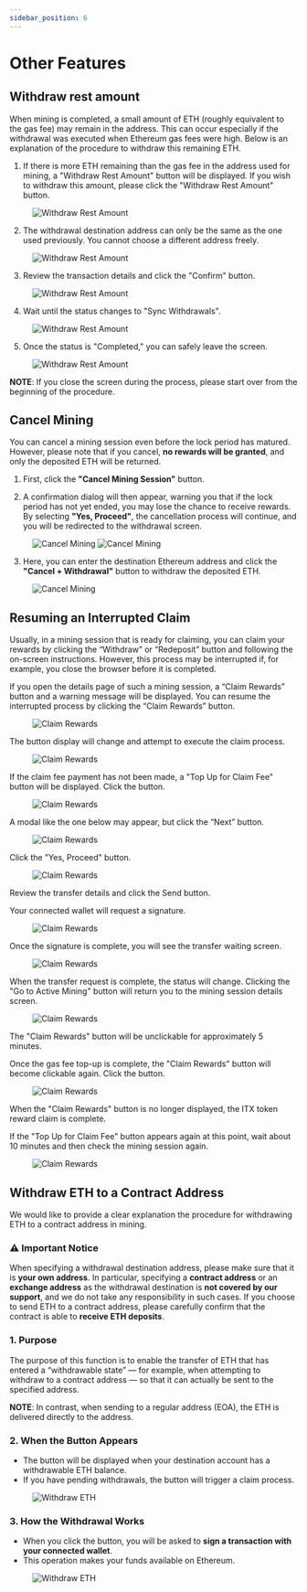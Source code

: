 ```yaml
---
sidebar_position: 6
---
```


# Other Features

## Withdraw rest amount

When mining is completed, a small amount of ETH (roughly equivalent to the gas fee) may remain in the address.
This can occur especially if the withdrawal was executed when Ethereum gas fees were high.
Below is an explanation of the procedure to withdraw this remaining ETH.

1. If there is more ETH remaining than the gas fee in the address used for mining, a "Withdraw Rest Amount" button will be displayed.
   If you wish to withdraw this amount, please click the "Withdraw Rest Amount" button.

<figure><img src="/img/user-guides/other_features_10.webp" alt="Withdraw Rest Amount" /></figure>

2. The withdrawal destination address can only be the same as the one used previously.
You cannot choose a different address freely.

<figure><img src="/img/user-guides/other_features_20.webp" alt="Withdraw Rest Amount" /></figure>

3. Review the transaction details and click the "Confirm" button.

<figure><img src="/img/user-guides/other_features_30.webp" alt="Withdraw Rest Amount" /></figure>

4. Wait until the status changes to "Sync Withdrawals".

<figure><img src="/img/user-guides/other_features_40.webp" alt="Withdraw Rest Amount" /></figure>

5. Once the status is "Completed," you can safely leave the screen.

<figure><img src="/img/user-guides/other_features_50.webp" alt="Withdraw Rest Amount" /></figure>

**NOTE**: If you close the screen during the process, please start over from the beginning of the procedure.

## Cancel Mining

You can cancel a mining session even before the lock period has matured. However, please note that if you cancel, **no rewards will be granted**, and only the deposited ETH will be returned.

1. First, click the **"Cancel Mining Session"** button.

2. A confirmation dialog will then appear, warning you that if the lock period has not yet ended, you may lose the chance to receive rewards.
By selecting **"Yes, Proceed"**, the cancellation process will continue, and you will be redirected to the withdrawal screen.

<figure>
  <img src="/img/user-guides/cancel_mining_10.webp" alt="Cancel Mining" />
  <img src="/img/user-guides/cancel_mining_20.webp" alt="Cancel Mining" />
</figure>

3. Here, you can enter the destination Ethereum address and click the **"Cancel + Withdrawal"** button to withdraw the deposited ETH.

<figure><img src="/img/user-guides/cancel_mining_30.webp" alt="Cancel Mining" /></figure>

## Resuming an Interrupted Claim

Usually, in a mining session that is ready for claiming, you can claim your rewards by clicking the “Withdraw” or “Redeposit” button and following the on-screen instructions.
However, this process may be interrupted if, for example, you close the browser before it is completed.

If you open the details page of such a mining session, a “Claim Rewards” button and a warning message will be displayed.
You can resume the interrupted process by clicking the “Claim Rewards” button.

<figure><img src="/img/user-guides/claim-rewards_10.webp" alt="Claim Rewards" /></figure>

The button display will change and attempt to execute the claim process.

<figure><img src="/img/user-guides/claim-rewards_20.webp" alt="Claim Rewards" /></figure>

If the claim fee payment has not been made, a "Top Up for Claim Fee" button will be displayed. Click the button.

<figure><img src="/img/user-guides/claim-rewards_30.webp" alt="Claim Rewards" /></figure>

A modal like the one below may appear, but click the “Next” button.

<figure><img src="/img/user-guides/claim-rewards_40.webp" alt="Claim Rewards" /></figure>

Click the "Yes, Proceed" button.

<figure><img src="/img/user-guides/claim-rewards_50.webp" alt="Claim Rewards" /></figure>

Review the transfer details and click the Send button.

Your connected wallet will request a signature.

<figure><img src="/img/user-guides/claim-rewards_60.webp" alt="Claim Rewards" /></figure>

Once the signature is complete, you will see the transfer waiting screen.

<figure><img src="/img/user-guides/claim-rewards_70.webp" alt="Claim Rewards" /></figure>

When the transfer request is complete, the status will change. Clicking the "Go to Active Mining" button will return you to the mining session details screen.

<figure><img src="/img/user-guides/claim-rewards_80.webp" alt="Claim Rewards" /></figure>

The "Claim Rewards" button will be unclickable for approximately 5 minutes.

Once the gas fee top-up is complete, the "Claim Rewards" button will become clickable again. Click the button.

<figure><img src="/img/user-guides/claim-rewards_10.webp" alt="Claim Rewards" /></figure>

When the "Claim Rewards" button is no longer displayed, the ITX token reward claim is complete.

If the "Top Up for Claim Fee" button appears again at this point, wait about 10 minutes and then check the mining session again.

<figure><img src="/img/user-guides/claim-rewards_90.webp" alt="Claim Rewards" /></figure>

## Withdraw ETH to a Contract Address

We would like to provide a clear explanation the procedure for withdrawing ETH to a contract address in mining.

### :warning: **Important Notice**

When specifying a withdrawal destination address, please make sure that it is **your own address**.
In particular, specifying a **contract address** or an **exchange address** as the withdrawal destination is **not covered by our support**, and we do not take any responsibility in such cases.
If you choose to send ETH to a contract address, please carefully confirm that the contract is able to **receive ETH deposits**.

### 1. Purpose

The purpose of this function is to enable the transfer of ETH that has entered a “withdrawable state” — for example, when attempting to withdraw to a contract address — so that it can actually be sent to the specified address.

**NOTE**: In contrast, when sending to a regular address (EOA), the ETH is delivered directly to the address.

### 2. When the Button Appears

- The button will be displayed when your destination account has a withdrawable ETH balance.
- If you have pending withdrawals, the button will trigger a claim process.

<figure><img src="/img/user-guides/withdraw_eth_to_contract_10.webp" alt="Withdraw ETH" /></figure>

### 3. How the Withdrawal Works

- When you click the button, you will be asked to **sign a transaction with your connected wallet**.
- This operation makes your funds available on Ethereum.

<figure><img src="/img/user-guides/withdraw_eth_to_contract_20.webp" alt="Withdraw ETH" /></figure>
